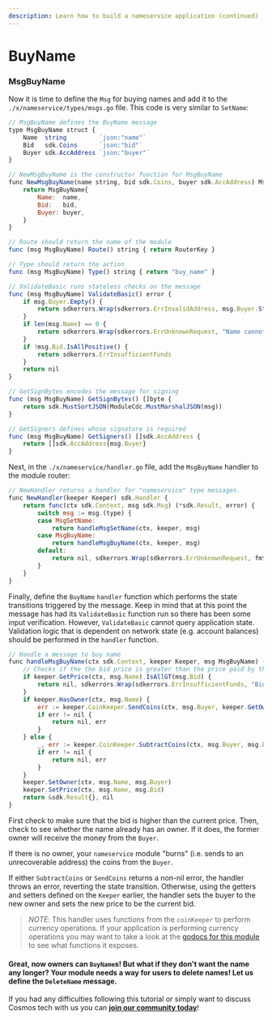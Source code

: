 ```yaml
---
description: Learn how to build a nameservice application (continued)
---
```


# BuyName

### MsgBuyName <a id="msgbuyname"></a>

Now it is time to define the `Msg` for buying names and add it to the `./x/nameservice/types/msgs.go` file. This code is very similar to `SetName`:

```javascript
// MsgBuyName defines the BuyName message
type MsgBuyName struct {
	Name  string         `json:"name"`
	Bid   sdk.Coins      `json:"bid"`
	Buyer sdk.AccAddress `json:"buyer"`
}

// NewMsgBuyName is the constructor function for MsgBuyName
func NewMsgBuyName(name string, bid sdk.Coins, buyer sdk.AccAddress) MsgBuyName {
	return MsgBuyName{
		Name:  name,
		Bid:   bid,
		Buyer: buyer,
	}
}

// Route should return the name of the module
func (msg MsgBuyName) Route() string { return RouterKey }

// Type should return the action
func (msg MsgBuyName) Type() string { return "buy_name" }

// ValidateBasic runs stateless checks on the message
func (msg MsgBuyName) ValidateBasic() error {
	if msg.Buyer.Empty() {
		return sdkerrors.Wrap(sdkerrors.ErrInvalidAddress, msg.Buyer.String())
	}
	if len(msg.Name) == 0 {
		return sdkerrors.Wrap(sdkerrors.ErrUnknownRequest, "Name cannot be empty")
	}
	if !msg.Bid.IsAllPositive() {
		return sdkerrors.ErrInsufficientFunds
	}
	return nil
}

// GetSignBytes encodes the message for signing
func (msg MsgBuyName) GetSignBytes() []byte {
	return sdk.MustSortJSON(ModuleCdc.MustMarshalJSON(msg))
}

// GetSigners defines whose signature is required
func (msg MsgBuyName) GetSigners() []sdk.AccAddress {
	return []sdk.AccAddress{msg.Buyer}
}
```

Next, in the `./x/nameservice/handler.go` file, add the `MsgBuyName` handler to the module router:

```javascript
// NewHandler returns a handler for "nameservice" type messages.
func NewHandler(keeper Keeper) sdk.Handler {
	return func(ctx sdk.Context, msg sdk.Msg) (*sdk.Result, error) {
		switch msg := msg.(type) {
		case MsgSetName:
			return handleMsgSetName(ctx, keeper, msg)
		case MsgBuyName:
			return handleMsgBuyName(ctx, keeper, msg)
		default:
			return nil, sdkerrors.Wrap(sdkerrors.ErrUnknownRequest, fmt.Sprintf("Unrecognized nameservice Msg type: %v", msg.Type()))
		}
	}
}
```

Finally, define the `BuyName` `handler` function which performs the state transitions triggered by the message. Keep in mind that at this point the message has had its `ValidateBasic` function run so there has been some input verification. However, `ValidateBasic` cannot query application state. Validation logic that is dependent on network state \(e.g. account balances\) should be performed in the `handler` function.

```javascript
// Handle a message to buy name
func handleMsgBuyName(ctx sdk.Context, keeper Keeper, msg MsgBuyName) (*sdk.Result, error) {
	// Checks if the the bid price is greater than the price paid by the current owner
	if keeper.GetPrice(ctx, msg.Name).IsAllGT(msg.Bid) {
		return nil, sdkerrors.Wrap(sdkerrors.ErrInsufficientFunds, "Bid not high enough") // If not, throw an error
	}
	if keeper.HasOwner(ctx, msg.Name) {
		err := keeper.CoinKeeper.SendCoins(ctx, msg.Buyer, keeper.GetOwner(ctx, msg.Name), msg.Bid)
		if err != nil {
			return nil, err
		}
	} else {
		_, err := keeper.CoinKeeper.SubtractCoins(ctx, msg.Buyer, msg.Bid) // If so, deduct the Bid amount from the sender
		if err != nil {
			return nil, err
		}
	}
	keeper.SetOwner(ctx, msg.Name, msg.Buyer)
	keeper.SetPrice(ctx, msg.Name, msg.Bid)
	return &sdk.Result{}, nil
}
```

First check to make sure that the bid is higher than the current price. Then, check to see whether the name already has an owner. If it does, the former owner will receive the money from the `Buyer`.

If there is no owner, your `nameservice` module "burns" \(i.e. sends to an unrecoverable address\) the coins from the `Buyer`.

If either `SubtractCoins` or `SendCoins` returns a non-nil error, the handler throws an error, reverting the state transition. Otherwise, using the getters and setters defined on the `Keeper` earlier, the handler sets the buyer to the new owner and sets the new price to be the current bid.

> _NOTE_: This handler uses functions from the `coinKeeper` to perform currency operations. If your application is performing currency operations you may want to take a look at the [godocs for this module](https://godoc.org/github.com/cosmos/cosmos-sdk/x/bank#BaseKeeper) to see what functions it exposes.

#### Great, now owners can `BuyName`s! But what if they don't want the name any longer? Your module needs a way for users to delete names! Let us define the `DeleteName` message. <a id="great-now-owners-can-buynames-but-what-if-they-don-t-want-the-name-any-longer-your-module-needs-a-way-for-users-to-delete-names-let-us-define-define-the-deletename-message"></a>

If you had any difficulties following this tutorial or simply want to discuss Cosmos tech with us you can [**join our community today**](https://discord.gg/fszyM7K)!

